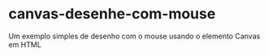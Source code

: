 # canvas-desenhe-com-mouse
Um exemplo simples de desenho com o mouse usando o elemento Canvas em HTML

